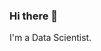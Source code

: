 ### Hi there 👋

I'm a Data Scientist.
<!--
**souravaich/souravaich** is a ✨ _special_ ✨ repository because its `README.md` (this file) appears on your GitHub profile.

<!--
Here are some ideas to get you started:
- 🔭 I’m currently working on ...
- 🌱 I’m currently learning ...
- 👯 I’m looking to collaborate on ...
- 🤔 I’m looking for help with ...
- 💬 Ask me about ...
- 📫 How to reach me: ...
- 😄 Pronouns: ...
- ⚡ Fun fact: ...
-->

